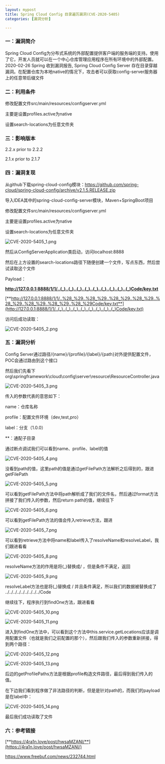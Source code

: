 ```yaml
---
layout: mypost
title: Spring Cloud Config 目录遍历漏洞(CVE-2020-5405)
categories: [漏洞分析]

---
```


### 一：漏洞简介

Spring Cloud Config为分布式系统的外部配置提供客户端的服务端的支持。使用了它，开发人员就可以在一个中心仓库管理应用程序在所有环境中的外部配置。2020-02-26 Spring 收到漏洞报告, Spring Cloud Config Server 存在目录穿越漏洞。在配置仓库为本地native的情况下，攻击者可以获取config-server服务器上的任意带后缀文件

### 二：利用条件

修改配置文件src/main/resources/configserver.yml

主要是设置profiles.active为native

设置search-locations为任意文件夹

### 三：影响版本

2.2.x prior to 2.2.2

2.1.x prior to 2.1.7

### 四：漏洞复现

从github下载spring-cloud-config模块：https://github.com/spring-cloud/spring-cloud-config/archive/v2.1.5.RELEASE.zip

导入IDEA其中的spring-cloud-config-server模块，Maven+SpringBoot项目

修改配置文件src/main/resources/configserver.yml

主要是设置profiles.active为native

设置search-locations为任意文件夹

![CVE-2020-5405_1.png](CVE-2020-5405_1.png)

然后从ConfigServerApplication类启动，访问localhost:8888

然后在上方设置的search-locations路径下随便创建一个文件，写点东西，然后尝试读取这个文件

Payload：

**http://127.0.0.1:8888/1/1/..(_)..(_)..(_)..(_)..(_)..(_)..(_)..(_)..(_)Code/key.txt**

[**http://127.0.0.1:8888/1/1/..%28_%29..%28_%29..%28_%29..%28_%29..%28_%29..%28_%29..%28_%29..%28_%29Code/key.txt**](http://127.0.0.1:8888/1/1/..(_)..(_)..(_)..(_)..(_)..(_)..(_)..(_)Code/key.txt)

访问后成功读取：

![CVE-2020-5405_2.png](CVE-2020-5405_2.png)



### 五：漏洞分析

Config Server通过路径/{name}/{profile}/{label}/{path}对外提供配置文件，POC会通过路由到这个接口

然后我们先看下org\springframework\cloud\config\server\resource\ResourceController.java

![CVE-2020-5405_3.png](CVE-2020-5405_3.png)

传入的参数代表的意思如下：

name：仓库名称

profile：配置文件环境（dev,test,pro）

label：分支（1.0.0）

**：通配子目录

通过断点调试我们可以看到name、profile、label的值

![CVE-2020-5405_4.png](CVE-2020-5405_4.png)

没看到path的值，这里path的值是通过getFilePath方法解析之后得到的，跟进getFilePath

![CVE-2020-5405_5.png](CVE-2020-5405_5.png)

可以看到getFilePath方法中将path解析成了我们的文件名，然后通过format方法拼接了我们传入的参数，然后return path的值，继续往下

![CVE-2020-5405_6.png](CVE-2020-5405_6.png)

可以看到getFilePath方法的值会传入retrieve方法，跟进

![CVE-2020-5405_7.png](CVE-2020-5405_7.png)

可以看到retrieve方法中将name和label传入了resolveName和resolveLabel，我们跟进看看

![CVE-2020-5405_8.png](CVE-2020-5405_8.png)

resolveName方法的作用是将(_)替换成/ ，但是条件不满足，返回

![CVE-2020-5405_9.png](CVE-2020-5405_9.png)

resolveLabel方法也是将(_)替换成 / 并且条件满足，所以我们的数据被替换成了 ../../../../../../../../../Code

继续往下，程序执行到findOne方法，跟进看看

![CVE-2020-5405_10.png](CVE-2020-5405_10.png)

![CVE-2020-5405_11.png](CVE-2020-5405_11.png)

进入到findOne方法中，可以看到这个方法中this.service.getLocations应该是调用配置文件（也就是我们之前配置的那个），然后跟我们传入的参数重新拼接，得到两个路径：

![CVE-2020-5405_12.png](CVE-2020-5405_12.png)

![CVE-2020-5405_13.png](CVE-2020-5405_13.png)

后边的getProfilePaths方法是根据profile构造文件路径，最后得到我们传入的值。

在下边我们看到程序做了非法路径的判断，但是是针对path的，而我们的payload是在label中：

![CVE-2020-5405_14.png](CVE-2020-5405_14.png)

最后我们成功读取了文件



### 六：参考链接

[**https://4ra1n.love/post/hwsaMZANl/**](https://4ra1n.love/post/hwsaMZANl/)

https://www.freebuf.com/news/232744.html

